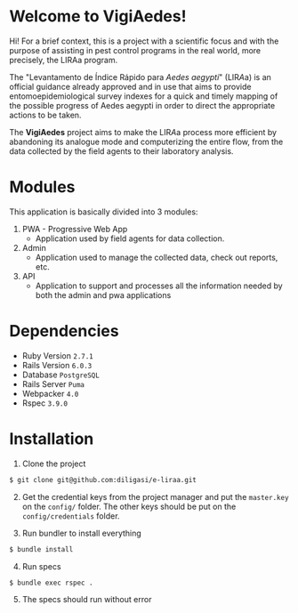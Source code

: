 # Welcome to VigiAedes!

Hi! For a brief context, this is a project with a scientific focus and with the purpose of assisting in pest control programs in the real world, more precisely, the LIRAa program.

The "Levantamento de Índice Rápido para *Aedes aegypti*" (LIR*A*a) is an official guidance already approved and in use that aims to provide entomoepidemiological survey indexes for a quick and timely mapping of the possible progress of Aedes aegypti in order to direct the appropriate actions to be taken.

The **VigiAedes** project aims to make the LIR*A*a process more efficient by abandoning its analogue mode and computerizing the entire flow, from the data collected by the field agents to their laboratory analysis.

# Modules

This application is basically divided into 3 modules:

 1. PWA - Progressive Web App
	 - Application used by field agents for data collection.
 2. Admin
	 - Application used to manage the collected data, check out reports, etc.
 3. API
	 - Application to support and processes all the information needed by both the admin and pwa  applications

# Dependencies

- Ruby Version  `2.7.1`
- Rails Version  `6.0.3`
- Database  `PostgreSQL`
- Rails Server  `Puma`
- Webpacker  `4.0`
- Rspec  `3.9.0`

# Installation

1. Clone the project
```bash
$ git clone git@github.com:diligasi/e-liraa.git
```

2. Get the credential keys from the project manager and put the `master.key` on the `config/` folder. The other keys should be put on the `config/credentials` folder.

3. Run bundler to install everything
```bash
$ bundle install
```

4. Run specs
```bash
$ bundle exec rspec .
```

5. The specs should run without error
